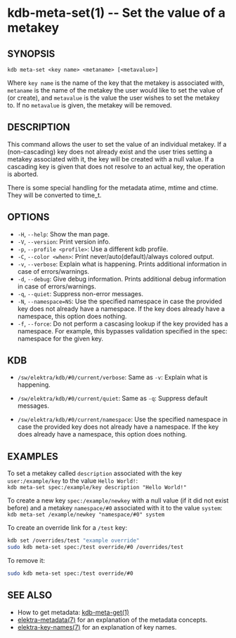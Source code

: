 # kdb-meta-set(1) -- Set the value of a metakey

## SYNOPSIS

`kdb meta-set <key name> <metaname> [<metavalue>]`

Where `key name` is the name of the key that the metakey is associated with,
`metaname` is the name of the metakey the user would like to set the value of (or create),
and `metavalue` is the value the user wishes to set the metakey to.
If no `metavalue` is given, the metakey will be removed.

## DESCRIPTION

This command allows the user to set the value of an individual metakey.
If a (non-cascading) key does not already exist and the user tries setting a metakey associated with it, the key will be created with a null value.
If a cascading key is given that does not resolve to an actual key, the operation is aborted.

There is some special handling for the metadata atime, mtime and ctime. They will be converted to time_t.

## OPTIONS

- `-H`, `--help`:
  Show the man page.
- `-V`, `--version`:
  Print version info.
- `-p`, `--profile <profile>`:
  Use a different kdb profile.
- `-C`, `--color <when>`:
  Print never/auto(default)/always colored output.
- `-v`, `--verbose`:
  Explain what is happening. Prints additional information in case of errors/warnings.
- `-d`, `--debug`:
  Give debug information. Prints additional debug information in case of errors/warnings.
- `-q`, `--quiet`:
  Suppress non-error messages.
- `-N`, `--namespace=NS`:
  Use the specified namespace in case the provided key does not already have a namespace.
  If the key does already have a namespace, this option does nothing.
- `-f`, `--force`:
  Do not perform a cascasing lookup if the key provided has a namespace. For example, this bypasses validation specified in the spec: namespace for the given key.

## KDB

- `/sw/elektra/kdb/#0/current/verbose`:
  Same as `-v`: Explain what is happening.

- `/sw/elektra/kdb/#0/current/quiet`:
  Same as `-q`: Suppress default messages.

- `/sw/elektra/kdb/#0/current/namespace`:
  Use the specified namespace in case the provided key does not already have a namespace.
  If the key does already have a namespace, this option does nothing.

## EXAMPLES

To set a metakey called `description` associated with the key `user:/example/key` to the value `Hello World!`:<br>
`kdb meta-set spec:/example/key description "Hello World!"`

To create a new key `spec:/example/newkey` with a null value (if it did not exist before)
and a metakey `namespace/#0` associated with it to the value `system`:<br>
`kdb meta-set /example/newkey "namespace/#0" system`

To create an override link for a `/test` key:

```sh
kdb set /overrides/test "example override"
sudo kdb meta-set spec:/test override/#0 /overrides/test
```

To remove it:

```sh
sudo kdb meta-set spec:/test override/#0
```

## SEE ALSO

- How to get metadata: [kdb-meta-get(1)](kdb-meta-get.md)
- [elektra-metadata(7)](elektra-metadata.md) for an explanation of the metadata concepts.
- [elektra-key-names(7)](elektra-key-names.md) for an explanation of key names.
